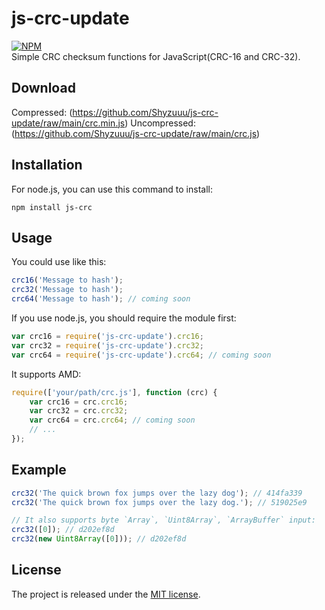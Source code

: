 # js-crc-update
[![NPM](https://nodei.co/npm/js-crc-update.png?stars&downloads)](https://nodei.co/npm/js-crc-update/)  
Simple CRC checksum functions for JavaScript(CRC-16 and CRC-32).

## Download
Compressed: (https://github.com/Shyzuuu/js-crc-update/raw/main/crc.min.js)
Uncompressed: (https://github.com/Shyzuuu/js-crc-update/raw/main/crc.js)

## Installation
For node.js, you can use this command to install:

    npm install js-crc

## Usage
You could use like this:
```JavaScript
crc16('Message to hash');
crc32('Message to hash');
crc64('Message to hash'); // coming soon
```
If you use node.js, you should require the module first:
```JavaScript
var crc16 = require('js-crc-update').crc16;
var crc32 = require('js-crc-update').crc32;
var crc64 = require('js-crc-update').crc64; // coming soon
```
It supports AMD:
```JavaScript
require(['your/path/crc.js'], function (crc) {
    var crc16 = crc.crc16;
    var crc32 = crc.crc32;
    var crc64 = crc.crc64; // coming soon
    // ...
});
```
## Example
```JavaScript
crc32('The quick brown fox jumps over the lazy dog'); // 414fa339
crc32('The quick brown fox jumps over the lazy dog.'); // 519025e9

// It also supports byte `Array`, `Uint8Array`, `ArrayBuffer` input:
crc32([0]); // d202ef8d
crc32(new Uint8Array([0])); // d202ef8d
```

## License
The project is released under the [MIT license](http://www.opensource.org/licenses/MIT).
